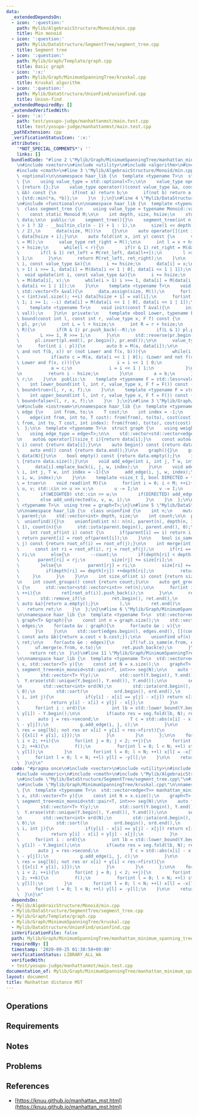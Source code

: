 ```yaml
---
data:
  _extendedDependsOn:
  - icon: ':question:'
    path: Mylib/AlgebraicStructure/Monoid/min.cpp
    title: Min monoid
  - icon: ':question:'
    path: Mylib/DataStructure/SegmentTree/segment_tree.cpp
    title: Segment tree
  - icon: ':question:'
    path: Mylib/Graph/Template/graph.cpp
    title: Basic graph
  - icon: ':x:'
    path: Mylib/Graph/MinimumSpanningTree/kruskal.cpp
    title: Kruskal algorithm
  - icon: ':question:'
    path: Mylib/DataStructure/UnionFind/unionfind.cpp
    title: Union-find
  _extendedRequiredBy: []
  _extendedVerifiedWith:
  - icon: ':x:'
    path: test/yosupo-judge/manhattanmst/main.test.cpp
    title: test/yosupo-judge/manhattanmst/main.test.cpp
  _pathExtension: cpp
  _verificationStatusIcon: ':x:'
  attributes:
    '*NOT_SPECIAL_COMMENTS*': ''
    links: []
  bundledCode: "#line 2 \"Mylib/Graph/MinimumSpanningTree/manhattan_minimum_spanning_tree.cpp\"\
    \n#include <vector>\n#include <utility>\n#include <algorithm>\n#include <numeric>\n\
    #include <cmath>\n#line 3 \"Mylib/AlgebraicStructure/Monoid/min.cpp\"\n#include\
    \ <optional>\n\nnamespace haar_lib {\n  template <typename T>\n  struct min_monoid\
    \ {\n    using value_type = std::optional<T>;\n\n    value_type operator()() const\
    \ {return {};}\n    value_type operator()(const value_type &a, const value_type\
    \ &b) const {\n      if(not a) return b;\n      if(not b) return a;\n      return\
    \ {std::min(*a, *b)};\n    }\n  };\n}\n#line 4 \"Mylib/DataStructure/SegmentTree/segment_tree.cpp\"\
    \n#include <functional>\n\nnamespace haar_lib {\n  template <typename Monoid>\n\
    \  class segment_tree {\n    using value_type = typename Monoid::value_type;\n\
    \    const static Monoid M;\n\n    int depth, size, hsize;\n    std::vector<value_type>\
    \ data;\n\n  public:\n    segment_tree(){}\n    segment_tree(int n):\n      depth(n\
    \ > 1 ? 32 - __builtin_clz(n - 1) + 1 : 1),\n      size(1 << depth), hsize(size\
    \ / 2),\n      data(size, M())\n    {}\n\n    auto operator[](int i) const {return\
    \ data[hsize + i];}\n\n    auto fold(int x, int y) const {\n      value_type ret_left\
    \ = M();\n      value_type ret_right = M();\n\n      int l = x + hsize, r = y\
    \ + hsize;\n      while(l < r){\n        if(r & 1) ret_right = M(data[--r], ret_right);\n\
    \        if(l & 1) ret_left = M(ret_left, data[l++]);\n        l >>= 1, r >>=\
    \ 1;\n      }\n\n      return M(ret_left, ret_right);\n    }\n\n    void set(int\
    \ i, const value_type &x){\n      i += hsize;\n      data[i] = x;\n      while(i\
    \ > 1) i >>= 1, data[i] = M(data[i << 1 | 0], data[i << 1 | 1]);\n    }\n\n  \
    \  void update(int i, const value_type &x){\n      i += hsize;\n      data[i]\
    \ = M(data[i], x);\n      while(i > 1) i >>= 1, data[i] = M(data[i << 1 | 0],\
    \ data[i << 1 | 1]);\n    }\n\n    template <typename T>\n    void init_with_vector(const\
    \ std::vector<T> &val){\n      data.assign(size, M());\n      for(int i = 0; i\
    \ < (int)val.size(); ++i) data[hsize + i] = val[i];\n      for(int i = hsize -\
    \ 1; i >= 1; --i) data[i] = M(data[i << 1 | 0], data[i << 1 | 1]);\n    }\n\n\
    \    template <typename T>\n    void init(const T &val){\n      init_with_vector(std::vector<value_type>(hsize,\
    \ val));\n    }\n\n  private:\n    template <bool Lower, typename F>\n    int\
    \ bound(const int l, const int r, value_type x, F f) const {\n      std::vector<int>\
    \ pl, pr;\n      int L = l + hsize;\n      int R = r + hsize;\n      while(L <\
    \ R){\n        if(R & 1) pr.push_back(--R);\n        if(L & 1) pl.push_back(L++);\n\
    \        L >>= 1, R >>= 1;\n      }\n\n      std::reverse(pr.begin(), pr.end());\n\
    \      pl.insert(pl.end(), pr.begin(), pr.end());\n\n      value_type a = M();\n\
    \n      for(int i : pl){\n        auto b = M(a, data[i]);\n\n        if((Lower\
    \ and not f(b, x)) or (not Lower and f(x, b))){\n          while(i < hsize){\n\
    \            if(auto c = M(a, data[i << 1 | 0]); (Lower and not f(c, x)) or (not\
    \ Lower and f(x, c))){\n              i = i << 1 | 0;\n            }else{\n  \
    \            a = c;\n              i = i << 1 | 1;\n            }\n          }\n\
    \n          return i - hsize;\n        }\n\n        a = b;\n      }\n\n      return\
    \ r;\n    }\n\n  public:\n    template <typename F = std::less<value_type>>\n\
    \    int lower_bound(int l, int r, value_type x, F f = F()) const {\n      return\
    \ bound<true>(l, r, x, f);\n    }\n\n    template <typename F = std::less<value_type>>\n\
    \    int upper_bound(int l, int r, value_type x, F f = F()) const {\n      return\
    \ bound<false>(l, r, x, f);\n    }\n  };\n}\n#line 3 \"Mylib/Graph/Template/graph.cpp\"\
    \n#include <iostream>\n\nnamespace haar_lib {\n  template <typename T>\n  struct\
    \ edge {\n    int from, to;\n    T cost;\n    int index = -1;\n    edge(){}\n\
    \    edge(int from, int to, T cost): from(from), to(to), cost(cost){}\n    edge(int\
    \ from, int to, T cost, int index): from(from), to(to), cost(cost), index(index){}\n\
    \  };\n\n  template <typename T>\n  struct graph {\n    using weight_type = T;\n\
    \    using edge_type = edge<T>;\n\n    std::vector<std::vector<edge<T>>> data;\n\
    \n    auto& operator[](size_t i){return data[i];}\n    const auto& operator[](size_t\
    \ i) const {return data[i];}\n\n    auto begin() const {return data.begin();}\n\
    \    auto end() const {return data.end();}\n\n    graph(){}\n    graph(int N):\
    \ data(N){}\n\n    bool empty() const {return data.empty();}\n    int size() const\
    \ {return data.size();}\n\n    void add_edge(int i, int j, T w, int index = -1){\n\
    \      data[i].emplace_back(i, j, w, index);\n    }\n\n    void add_undirected(int\
    \ i, int j, T w, int index = -1){\n      add_edge(i, j, w, index);\n      add_edge(j,\
    \ i, w, index);\n    }\n\n    template <size_t I, bool DIRECTED = true, bool WEIGHTED\
    \ = true>\n    void read(int M){\n      for(int i = 0; i < M; ++i){\n        int\
    \ u, v; std::cin >> u >> v;\n        u -= I;\n        v -= I;\n        T w = 1;\n\
    \        if(WEIGHTED) std::cin >> w;\n        if(DIRECTED) add_edge(u, v, w, i);\n\
    \        else add_undirected(u, v, w, i);\n      }\n    }\n  };\n\n  template\
    \ <typename T>\n  using tree = graph<T>;\n}\n#line 5 \"Mylib/DataStructure/UnionFind/unionfind.cpp\"\
    \n\nnamespace haar_lib {\n  class unionfind {\n    int n;\n    mutable std::vector<int>\
    \ parent;\n    std::vector<int> depth, size;\n    int count;\n\n  public:\n  \
    \  unionfind(){}\n    unionfind(int n): n(n), parent(n), depth(n, 1), size(n,\
    \ 1), count(n){\n      std::iota(parent.begin(), parent.end(), 0);\n    }\n\n\
    \    int root_of(int i) const {\n      if(parent[i] == i) return i;\n      else\
    \ return parent[i] = root_of(parent[i]);\n    }\n\n    bool is_same(int i, int\
    \ j) const {return root_of(i) == root_of(j);}\n\n    int merge(int i, int j){\n\
    \      const int ri = root_of(i), rj = root_of(j);\n      if(ri == rj) return\
    \ ri;\n      else{\n        --count;\n        if(depth[ri] < depth[rj]){\n   \
    \       parent[ri] = rj;\n          size[rj] += size[ri];\n          return rj;\n\
    \        }else{\n          parent[rj] = ri;\n          size[ri] += size[rj];\n\
    \          if(depth[ri] == depth[rj]) ++depth[ri];\n          return ri;\n   \
    \     }\n      }\n    }\n\n    int size_of(int i) const {return size[root_of(i)];}\n\
    \n    int count_groups() const {return count;}\n\n    auto get_groups() const\
    \ {\n      std::vector<std::vector<int>> ret(n);\n\n      for(int i = 0; i < n;\
    \ ++i){\n        ret[root_of(i)].push_back(i);\n      }\n\n      ret.erase(\n\
    \        std::remove_if(\n          ret.begin(), ret.end(),\n          [](const\
    \ auto &a){return a.empty();}\n        ),\n        ret.end()\n      );\n\n   \
    \   return ret;\n    }\n  };\n}\n#line 6 \"Mylib/Graph/MinimumSpanningTree/kruskal.cpp\"\
    \n\nnamespace haar_lib {\n  template <typename T>\n  std::vector<edge<T>> kruskal(const\
    \ graph<T> &graph){\n    const int n = graph.size();\n    std::vector<edge<T>>\
    \ edges;\n    for(auto &v : graph){\n      for(auto &e : v){\n        edges.push_back(e);\n\
    \      }\n    }\n\n    std::sort(edges.begin(), edges.end(), [](const auto &a,\
    \ const auto &b){return a.cost < b.cost;});\n\n    unionfind uf(n);\n\n    std::vector<edge<T>>\
    \ ret;\n\n    for(auto &e : edges){\n      if(!uf.is_same(e.from, e.to)){\n  \
    \      uf.merge(e.from, e.to);\n        ret.push_back(e);\n      }\n    }\n\n\
    \    return ret;\n  }\n}\n#line 11 \"Mylib/Graph/MinimumSpanningTree/manhattan_minimum_spanning_tree.cpp\"\
    \n\nnamespace haar_lib {\n  template <typename T>\n  std::vector<edge<T>> manhattan_minimum_spanning_tree(std::vector<T>\
    \ x, std::vector<T> y){\n    const int N = x.size();\n    graph<T> g(N);\n   \
    \ segment_tree<min_monoid<std::pair<T, int>>> seg(N);\n\n    auto f =\n      [&](){\n\
    \        std::vector<T> Y(y);\n        std::sort(Y.begin(), Y.end());\n      \
    \  Y.erase(std::unique(Y.begin(), Y.end()), Y.end());\n\n        seg.init(std::nullopt);\n\
    \n        std::vector<int> ord(N);\n        std::iota(ord.begin(), ord.end(),\
    \ 0);\n        std::sort(\n          ord.begin(), ord.end(),\n          [&](int\
    \ i, int j){\n            if(y[i] - x[i] == y[j] - x[j]) return x[i] > x[j];\n\
    \            return y[i] - x[i] < y[j] - x[j];\n          }\n        );\n\n  \
    \      for(int i : ord){\n          int lb = std::lower_bound(Y.begin(), Y.end(),\
    \ y[i]) - Y.begin();\n\n          if(auto res = seg.fold(lb, N); res){\n     \
    \       auto j = res->second;\n            T c = std::abs(x[i] - x[j]) + std::abs(y[i]\
    \ - y[j]);\n            g.add_edge(i, j, c);\n          }\n\n          if(auto\
    \ res = seg[lb]; not res or x[i] + y[i] < res->first){\n            seg.set(lb,\
    \ {{x[i] + y[i], i}});\n          }\n        }\n      };\n\n    for(int i = 0;\
    \ i < 2; ++i){\n      for(int j = 0; j < 2; ++j){\n        for(int k = 0; k <\
    \ 2; ++k){\n          f();\n          for(int l = 0; l < N; ++l) std::swap(x[l],\
    \ y[l]);\n        }\n        for(int l = 0; l < N; ++l) x[l] = -x[l];\n      }\n\
    \      for(int l = 0; l < N; ++l) y[l] = -y[l];\n    }\n\n    return kruskal(g);\n\
    \  }\n}\n"
  code: "#pragma once\n#include <vector>\n#include <utility>\n#include <algorithm>\n\
    #include <numeric>\n#include <cmath>\n#include \"Mylib/AlgebraicStructure/Monoid/min.cpp\"\
    \n#include \"Mylib/DataStructure/SegmentTree/segment_tree.cpp\"\n#include \"Mylib/Graph/Template/graph.cpp\"\
    \n#include \"Mylib/Graph/MinimumSpanningTree/kruskal.cpp\"\n\nnamespace haar_lib\
    \ {\n  template <typename T>\n  std::vector<edge<T>> manhattan_minimum_spanning_tree(std::vector<T>\
    \ x, std::vector<T> y){\n    const int N = x.size();\n    graph<T> g(N);\n   \
    \ segment_tree<min_monoid<std::pair<T, int>>> seg(N);\n\n    auto f =\n      [&](){\n\
    \        std::vector<T> Y(y);\n        std::sort(Y.begin(), Y.end());\n      \
    \  Y.erase(std::unique(Y.begin(), Y.end()), Y.end());\n\n        seg.init(std::nullopt);\n\
    \n        std::vector<int> ord(N);\n        std::iota(ord.begin(), ord.end(),\
    \ 0);\n        std::sort(\n          ord.begin(), ord.end(),\n          [&](int\
    \ i, int j){\n            if(y[i] - x[i] == y[j] - x[j]) return x[i] > x[j];\n\
    \            return y[i] - x[i] < y[j] - x[j];\n          }\n        );\n\n  \
    \      for(int i : ord){\n          int lb = std::lower_bound(Y.begin(), Y.end(),\
    \ y[i]) - Y.begin();\n\n          if(auto res = seg.fold(lb, N); res){\n     \
    \       auto j = res->second;\n            T c = std::abs(x[i] - x[j]) + std::abs(y[i]\
    \ - y[j]);\n            g.add_edge(i, j, c);\n          }\n\n          if(auto\
    \ res = seg[lb]; not res or x[i] + y[i] < res->first){\n            seg.set(lb,\
    \ {{x[i] + y[i], i}});\n          }\n        }\n      };\n\n    for(int i = 0;\
    \ i < 2; ++i){\n      for(int j = 0; j < 2; ++j){\n        for(int k = 0; k <\
    \ 2; ++k){\n          f();\n          for(int l = 0; l < N; ++l) std::swap(x[l],\
    \ y[l]);\n        }\n        for(int l = 0; l < N; ++l) x[l] = -x[l];\n      }\n\
    \      for(int l = 0; l < N; ++l) y[l] = -y[l];\n    }\n\n    return kruskal(g);\n\
    \  }\n}\n"
  dependsOn:
  - Mylib/AlgebraicStructure/Monoid/min.cpp
  - Mylib/DataStructure/SegmentTree/segment_tree.cpp
  - Mylib/Graph/Template/graph.cpp
  - Mylib/Graph/MinimumSpanningTree/kruskal.cpp
  - Mylib/DataStructure/UnionFind/unionfind.cpp
  isVerificationFile: false
  path: Mylib/Graph/MinimumSpanningTree/manhattan_minimum_spanning_tree.cpp
  requiredBy: []
  timestamp: '2020-09-25 01:38:58+09:00'
  verificationStatus: LIBRARY_ALL_WA
  verifiedWith:
  - test/yosupo-judge/manhattanmst/main.test.cpp
documentation_of: Mylib/Graph/MinimumSpanningTree/manhattan_minimum_spanning_tree.cpp
layout: document
title: Manhattan distance MST
---
```


## Operations

## Requirements

## Notes

## Problems

## References

- [https://knuu.github.io/manhattan_mst.html](https://knuu.github.io/manhattan_mst.html)
